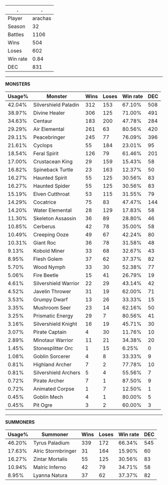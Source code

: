.|.
|-|-
Player|arachas
Season|32
Battles|1106
Wins|504
Loses|602
Win rate|0.84
DEC|831

---
**MONSTERS**

Usage%|Monster|Wins|Loses|Win rate|DEC|
-|-|-|-|-|-|
42.04%|Silvershield Paladin|312|153|67.10%|508|
38.97%|Divine Healer|306|125|71.00%|491|
34.63%|Centaur|183|200|47.78%|284|
29.29%|Air Elemental|261|63|80.56%|420|
29.11%|Peacebringer|245|77|76.09%|396|
21.61%|Cyclops|55|184|23.01%|95|
18.54%|Feral Spirit|126|79|61.46%|201|
17.00%|Crustacean King|29|159|15.43%|58|
16.82%|Spineback Turtle|23|163|12.37%|50|
16.27%|Haunted Spirit|55|125|30.56%|83|
16.27%|Haunted Spider|55|125|30.56%|83|
15.19%|Elven Cutthroat|53|115|31.55%|79|
14.29%|Cocatrice|75|83|47.47%|144|
14.20%|Water Elemental|28|129|17.83%|58|
11.30%|Skeleton Assassin|36|89|28.80%|46|
10.85%|Cerberus|42|78|35.00%|58|
10.49%|Creeping Ooze|49|67|42.24%|80|
10.31%|Giant Roc|36|78|31.58%|48|
9.13%|Kobold Miner|33|68|32.67%|43|
8.95%|Flesh Golem|37|62|37.37%|82|
5.70%|Wood Nymph|33|30|52.38%|77|
5.06%|Fire Beetle|15|41|26.79%|19|
4.61%|Silvershield Warrior|22|29|43.14%|42|
4.52%|Javelin Thrower|31|19|62.00%|71|
3.53%|Grumpy Dwarf|13|26|33.33%|15|
3.35%|Mushroom Seer|23|14|62.16%|50|
3.25%|Prismatic Energy|29|7|80.56%|41|
3.16%|Silvershield Knight|16|19|45.71%|30|
3.07%|Pirate Captain|4|30|11.76%|10|
2.89%|Minotaur Warrior|11|21|34.38%|20|
1.45%|Stonesplitter Orc|1|15|6.25%|0|
1.08%|Goblin Sorcerer|4|8|33.33%|9|
0.81%|Highland Archer|7|2|77.78%|10|
0.81%|Silvershield Archers|5|4|55.56%|7|
0.72%|Pirate Archer|7|1|87.50%|9|
0.72%|Animated Corpse|1|7|12.50%|1|
0.45%|Goblin Mech|4|1|80.00%|5|
0.45%|Pit Ogre|3|2|60.00%|3|

---
**SUMMONERS**

Usage%|Summoner|Wins|Loses|Win rate|DEC|
-|-|-|-|-|-|
46.20%|Tyrus Paladium|339|172|66.34%|545|
17.63%|Alric Stormbringer|31|164|15.90%|60|
16.27%|Zintar Mortalis|55|125|30.56%|83|
10.94%|Malric Inferno|42|79|34.71%|58|
8.95%|Lyanna Natura|37|62|37.37%|82|
